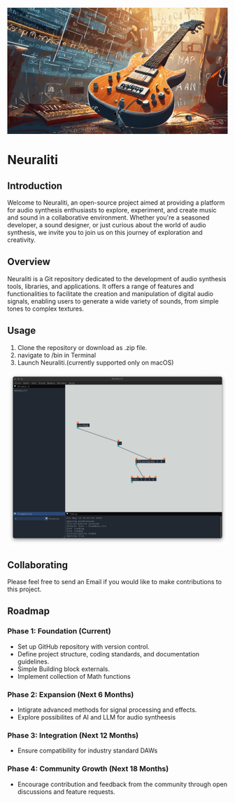 ![Banner image](./banner.jpg)
# Neuraliti
## Introduction
Welcome to Neuraliti, an open-source project aimed at providing a platform for audio synthesis enthusiasts to explore, experiment, and create music and sound in a collaborative environment. Whether you're a seasoned developer, a sound designer, or just curious about the world of audio synthesis, we invite you to join us on this journey of exploration and creativity.

## Overview
Neuraliti is a Git repository dedicated to the development of audio synthesis tools, libraries, and applications. It offers a range of features and functionalities to facilitate the creation and manipulation of digital audio signals, enabling users to generate a wide variety of sounds, from simple tones to complex textures.

## Usage
1. Clone the repository or download as .zip file.
2. navigate to /bin in Terminal
3. Launch Neuraliti.(currently supported only on macOS)

![Screenshot](./neuraliti-screenshot.png)

## Collaborating
Please feel free to send an Email if you would like to make contributions to this project.
## Roadmap
### Phase 1: Foundation (Current)</br>
* Set up GitHub repository with version control.
* Define project structure, coding standards, and documentation guidelines.
* Simple Building block externals.
* Implement collection of Math functions
### Phase 2: Expansion (Next 6 Months)
* Intigrate advanced methods for signal processing and effects.
* Explore possibilites of AI and LLM for audio syntheesis
### Phase 3: Integration (Next 12 Months)
* Ensure compatibility for industry standard DAWs
### Phase 4: Community Growth (Next 18 Months)
* Encourage contribution and feedback from the community through open discussions and feature requests.